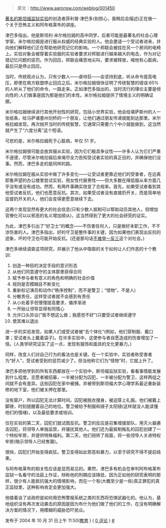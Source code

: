 # 

> 原文：<http://www.aaronsw.com/weblog/001450>

[著名的](http://www.transom.org/sounds/2002/shows/20020116.walker.focusgroup.mp3)[斯坦福监狱实验](http://prisonexp.org/)的创造者菲利普·津巴多(别担心，我稍后会描述)正在做一个关于恐怖主义和阿布格莱布的讲座。

津巴多指出，他是斯坦利·米尔格拉姆的高中同学，后者可能是最著名的社会心理学家。米尔格拉姆是进行服从权威的经典实验的人。他会邀请一个受试者进来，并向他们解释他们正在帮助他研究记忆的影响。一个邦联会被挂在另一个房间的电椅上。实验对象会被穿着实验服的实验者要求对邦联进行越来越大的电击，作为对记错记忆问题的惩罚。作为回应，邦联会痛苦地尖叫，要求被释放，喊他有心脏病，最后只是停止回应。

当时，传统观点认为，只有少数人——虐待狂——会坚持到底，听从命令提高电压，即使在南方联盟停止回应之后。米尔格拉姆很快证明了传统智慧的错误:65%的人听从了他们的命令，一路走来。正如津巴多指出的，当时流行的理论主要是倾向性的:人们做事是因为那是他们的本性。米尔格拉姆提供了情境主义的明确证据。

米尔格拉姆继续进行其他开创性的研究，包括小世界实验，他会给堪萨斯州的人一张纸条，给马萨诸塞州剑桥的一个朋友，让他们通过朋友传递就能到达那里。米尔格拉姆发现，再次抛开当时的传统智慧，它通常只需要六个中介就能做到，这当然就产生了“六度分离”这个短语。

可悲的是，米尔格拉姆死于心脏病，年仅 51 岁。

米尔格拉姆很可能会放弃服从实验，因为它们极具争议性——许多人认为它们严重不道德，尽管米尔格拉姆后来竭尽全力告知受试者实验的真正目的，并确保他们没事。然而，津巴多走的是同样的路。

米尔格拉姆在服从实验中做了许多变化——让受试者更靠近他们的受害者，在远离耶鲁声望的办公楼里尝试实验，用女性代替男性——但大多数在降低服从率方面几乎没有或没有成功。然而，有两件事确实改变了合规率。首先，如果受试者看到其他受试者反抗，他们也愿意反抗。其次，如果受试者没有直接扔开关，而是简单地监督扔开关的人，他们会变得更愿意继续下去。

这两个发现显然有更大的社会信息(只有少数人抵制可以帮助动员其他人，但增加官僚化可以以邪恶的名义增加顺从)，这当然得到了更大的社会研究的证实。

为此，津巴多引出了“好卫士”的概念——不伤害任何人，只是做好本职工作，不干涉伤害的人。津巴多指出，好的守卫是整件事的关键，因为如果他们表现出反抗的迹象，坏的守卫也可能开始反抗。(还是那句话[不难举一反三](http://www.workingforchange.com/comic.cfm?itemid=17313)这个对社会。)

津巴多继续调查这项研究，并展示了他从中吸取的关于如何让人们作恶的十个教训:

1.  创造一种目的决定手段的意识形态
2.  从他们同意遵守的主体那里获得合同
3.  赋予参与者有意义的角色和明确的社会价值
4.  规则是否模糊且不断变化
5.  重新标记演员和动作(“秩序控制”，而不是警卫；“怪物”，不是人)
6.  分散责任，这样受试者就不会感到有责任
7.  从小处着手但慢慢提高要求，循序渐进
8.  一开始让领导显得有同情心
9.  允许口头异议(“我不想这么做；我感觉不好”)只要受试者继续遵守
10.  使其难以退出

进一步的实验发现，如果人们或受试者被“去个体化”(例如，他们穿制服、戴口罩；受试者头上戴着袋子)。在许多实验中，这使参与者自愿造成的伤害增加了一倍。(人类学研究证实了这一点，发现有服饰和面具的文化更暴力。)

同样，改变人们对自己行为的看法也是关键。在一个实验中，实验者称受害者为“好人”，受试者受到的惩罚减少了。但当他称它们为“怪物”时，它就上升了。

津巴多把他学到的所有东西都放在一个实验中，斯坦福监狱实验，看看事情能发展到什么程度。志愿者被招募，一半被分配为囚犯，一半被分配为警卫，这样两组之间就不会有差异。这些囚犯在家中被捕，并被带到斯坦福大学心理学系最近重新装修的地下室，他们被关押在那里。

没有窗户，所以囚犯无法计算时间。囚犯被脱衣搜身，被迫穿上礼服。他们被戴上脚镣，时刻提醒着自己的地位。警卫被给予制服和镜子太阳镜(这样就没人能读懂他们的情绪)，以及最低要求或培训。

仅在实验的第二天，囚犯们就试图反抗。警卫的反应是召集增援部队，用灭火器袭击囚犯，将领导人单独监禁，并骚扰其他人。他们还为最抵制叛乱的囚犯创建了一个特权牢房，并提供特殊福利。第二天，他们扭转了局面，将一些领导人关进特权牢房(暗示领导人已经售罄)。

很快，囚犯们开始变得疯狂。警卫变得如此邪恶和暴力，以至于研究不得不提前结束。

与阿布格莱布的相关性应该是显而易见的。果然，津巴多有机会在审判阿布格莱布监狱一名看守的法庭上作证，辩称他的刑期应该降低，因为正如他的研究表明的那样，很少有人能抵抗强大的情境影响，而在一个有(大概至少是一些)真正罪犯的真正监狱里，这种影响肯定会更加强大。

他接着谈了谈政府是如何用恐怖警报系统之类的东西将恐惧武器化的。他认为，基地组织没有再次发动袭击的原因是因为布什为他们做了他们的工作，在没有明确解决方案的情况下，用模糊的威胁恐吓民众。

发布于 2004 年 10 月 31 日上午 11:50([教育](cat_education) ) ( [0 评论](#comments) ) [#](001450)

